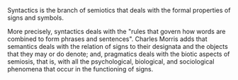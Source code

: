 Syntactics is the branch of semiotics that deals with the formal properties of signs and symbols.

More precisely, syntactics deals with the "rules that govern how words are combined to form phrases and sentences". Charles Morris adds that semantics deals with the relation of signs to their designata and the objects that they may or do denote; and, pragmatics deals with the biotic aspects of semiosis, that is, with all the psychological, biological, and sociological phenomena that occur in the functioning of signs.

